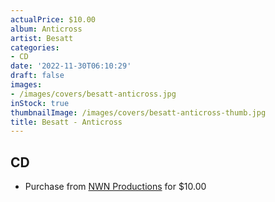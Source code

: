 ```yaml
---
actualPrice: $10.00
album: Anticross
artist: Besatt
categories:
- CD
date: '2022-11-30T06:10:29'
draft: false
images:
- /images/covers/besatt-anticross.jpg
inStock: true
thumbnailImage: /images/covers/besatt-anticross-thumb.jpg
title: Besatt - Anticross
---
```


## CD
* Purchase from [NWN Productions](http://shop.nwnprod.com/index.php?route=product/product&path=93&product_id=19157&sort=pd.name&order=ASC) for $10.00
